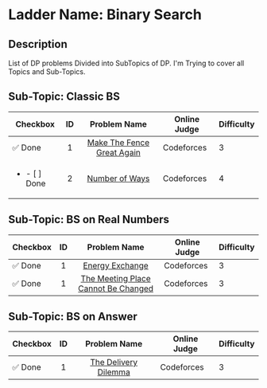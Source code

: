 # Ladder Name: Binary Search
## Description
 List of DP problems Divided into SubTopics of DP. I'm Trying to cover all Topics and Sub-Topics.



## Sub-Topic: Classic BS

| Checkbox | ID  | Problem Name | Online Judge | Difficulty |
|---|:---:|:---:|---|---|
| ✅ Done</li></ul>|1|[Make The Fence Great Again](https://codeforces.com/problemset/problem/1221/D)|Codeforces|3|
|<ul><li>- [ ] Done</li></ul>|2|[Number of Ways](http://codeforces.com/problemset/problem/466/C)|Codeforces|4|



## Sub-Topic: BS on Real Numbers

| Checkbox | ID  | Problem Name | Online Judge | Difficulty |
|---|:---:|:---:|---|---|
| ✅ Done</li></ul>|1|[Energy Exchange](https://codeforces.com/contest/68/problem/B)|Codeforces|3|
| ✅ Done</li></ul>|1|[The Meeting Place Cannot Be Changed](https://codeforces.com/problemset/problem/780/B)|Codeforces|3|


## Sub-Topic: BS on Answer

| Checkbox | ID  | Problem Name | Online Judge | Difficulty |
|---|:---:|:---:|---|---|
| ✅ Done</li></ul>|1|[The Delivery Dilemma](https://codeforces.com/contest/1443/problem/C)|Codeforces|3|

